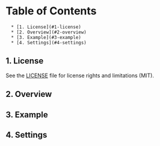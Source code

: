 Table of Contents
=================

      * [1. License](#1-license)
      * [2. Overview](#2-overview)
      * [3. Example](#3-example)
      * [4. Settings](#4-settings)

## 1. License

See the [LICENSE](LICENSE.md) file for license rights and limitations (MIT).

## 2. Overview

## 3. Example

## 4. Settings